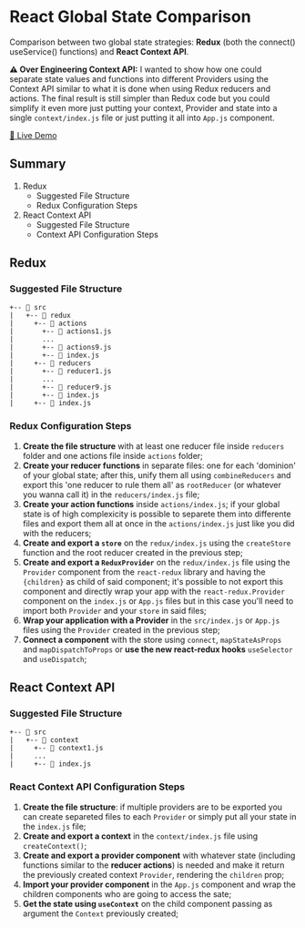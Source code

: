 # React Global State Comparison
Comparison between two global state strategies: **Redux** (both the connect() useService() functions) and **React Context API**.

**⚠ Over Engineering Context API:** I wanted to show how one could separate state values and functions into different Providers using the Context API similar to what it is done when using Redux reducers and actions. The final result is still simpler than Redux code but you could simplify it even more just putting your context, Provider and state into a single `context/index.js` file or just putting it all into `App.js` component.

[🔗 Live Demo](https://github.com/joserogeriofilho/react_global_state_comparison)


## Summary
1. Redux
      * Suggested File Structure
      * Redux Configuration Steps
2. React Context API
      * Suggested File Structure
      * Context API Configuration Steps

## Redux

### Suggested File Structure
```
+-- 📁 src
|   +-- 📁 redux
|     +-- 📁 actions
|       +-- 📄 actions1.js
|       ...
|       +-- 📄 actions9.js
|       +-- 📄 index.js
|     +-- 📁 reducers
|       +-- 📄 reducer1.js
|       ...
|       +-- 📄 reducer9.js
|       +-- 📄 index.js
|     +-- 📄 index.js
```

### Redux Configuration Steps
1. **Create the file structure** with at least one reducer file inside `reducers` folder and one actions file inside `actions` folder;
2. **Create your reducer functions** in separate files: one for each 'dominion' of your global state; after this, unify them all using `combineReducers` and export this 'one reducer to rule them all' as `rootReducer` (or whatever you wanna call it) in the `reducers/index.js` file;
3. **Create your action functions** inside `actions/index.js`; if your global state is of high complexicity is possible to separete them into differente files and export them all at once in the `actions/index.js` just like you did with the reducers;
4. **Create and export a `store`** on the `redux/index.js` using the `createStore` function and the root reducer created in the previous step;
4. **Create and export a `ReduxProvider`** on the `redux/index.js` file using the `Provider` component from the `react-redux` library and having the `{children}` as child of said component;
it's possible to not export this component and directly wrap your app with the `react-redux.Provider` component on the `index.js` or `App.js` files but in this case you'll need to import both `Provider` and your `store` in said files;
5. **Wrap your application with a Provider** in the `src/index.js` or `App.js` files using the `Provider` created in the previous step;
6. **Connect a component** with the store using `connect`, `mapStateAsProps` and `mapDispatchToProps` or **use the new react-redux hooks** `useSelector` and `useDispatch`;

## React Context API

### Suggested File Structure
```
+-- 📁 src
|   +-- 📁 context
|     +-- 📄 context1.js
|     ...
|     +-- 📄 index.js
```

### React Context API Configuration Steps
1. **Create the file structure**: if multiple providers are to be exported you can create separeted files to each `Provider` or simply put all your state in the `index.js` file;
2. **Create and export a context** in the `context/index.js` file using `createContext()`;
3. **Create and export a provider component** with whatever state (including functions similar to the **reducer actions**) is needed and make it return the previously created context `Provider`, rendering the `children` prop;
4. **Import your provider component** in the `App.js` component and wrap the children components who are going to access the sate;
5. **Get the state using `useContext`** on the child component passing as argument the `Context` previously created;